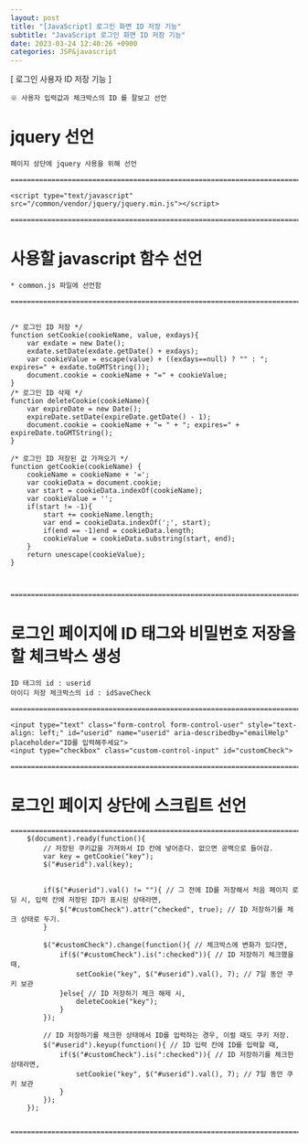 ```yaml
---
layout: post
title: "[JavaScript] 로그인 화면 ID 저장 기능"
subtitle: "JavaScript 로그인 화면 ID 저장 기능"
date: 2023-03-24 12:40:26 +0900
categories: JSP&javascript
---
```

[ 로그인 사용자 ID 저장 기능 ]


	※ 사용자 입력값과 체크박스의 ID 를 잘보고 선언


# jquery 선언
	페이지 상단에 jquery 사용을 위해 선언

	=====================================================================================================================================================

	<script type="text/javascript" src="/common/vendor/jquery/jquery.min.js"></script>

	=====================================================================================================================================================


# 사용할 javascript 함수 선언

	* common.js 파일에 선언함

	=====================================================================================================================================================


	/* 로그인 ID 저장 */
	function setCookie(cookieName, value, exdays){
		var exdate = new Date();
		exdate.setDate(exdate.getDate() + exdays);
		var cookieValue = escape(value) + ((exdays==null) ? "" : "; expires=" + exdate.toGMTString());
		document.cookie = cookieName + "=" + cookieValue;
	}
	/* 로그인 ID 삭제 */
	function deleteCookie(cookieName){
		var expireDate = new Date();
		expireDate.setDate(expireDate.getDate() - 1);
		document.cookie = cookieName + "= " + "; expires=" + expireDate.toGMTString();
	}

	/* 로그인 ID 저장된 값 가져오기 */
	function getCookie(cookieName) {
		cookieName = cookieName + '=';
		var cookieData = document.cookie;
		var start = cookieData.indexOf(cookieName);
		var cookieValue = '';
		if(start != -1){
			start += cookieName.length;
			var end = cookieData.indexOf(';', start);
			if(end == -1)end = cookieData.length;
			cookieValue = cookieData.substring(start, end);
		}
		return unescape(cookieValue);
	}



	=====================================================================================================================================================



# 로그인 페이지에 ID 태그와 비밀번호 저장을 할 체크박스 생성

	ID 태그의 id : userid
	아이디 저장 체크박스의 id : idSaveCheck

	=====================================================================================================================================================

	<input type="text" class="form-control form-control-user" style="text-align: left;" id="userid" name="userid" aria-describedby="emailHelp" placeholder="ID를 입력해주세요">
	<input type="checkbox" class="custom-control-input" id="customCheck">

	=====================================================================================================================================================


# 로그인 페이지 상단에 스크립트 선언

	=====================================================================================================================================================
        $(document).ready(function(){
            // 저장된 쿠키값을 가져와서 ID 칸에 넣어준다. 없으면 공백으로 들어감.
            var key = getCookie("key");
            $("#userid").val(key);


            if($("#userid").val() != ""){ // 그 전에 ID를 저장해서 처음 페이지 로딩 시, 입력 칸에 저장된 ID가 표시된 상태라면,
                $("#customCheck").attr("checked", true); // ID 저장하기를 체크 상태로 두기.
            }

            $("#customCheck").change(function(){ // 체크박스에 변화가 있다면,
                if($("#customCheck").is(":checked")){ // ID 저장하기 체크했을 때,
                    setCookie("key", $("#userid").val(), 7); // 7일 동안 쿠키 보관
                }else{ // ID 저장하기 체크 해제 시,
                    deleteCookie("key");
                }
            });

            // ID 저장하기를 체크한 상태에서 ID를 입력하는 경우, 이럴 때도 쿠키 저장.
            $("#userid").keyup(function(){ // ID 입력 칸에 ID를 입력할 때,
                if($("#customCheck").is(":checked")){ // ID 저장하기를 체크한 상태라면,
                    setCookie("key", $("#userid").val(), 7); // 7일 동안 쿠키 보관
                }
            });
        });


	=====================================================================================================================================================                                                                                                                                                                                                                                                                                                                                                                                                                                                                                                                                                                                                                                                                                                                                                                                                                                                                                                                                                                                                                                                                                                                                                                                                                                                                                                                                                                                                                                                                                                                                                                                                                                                                                                                                                                                                                                                                                                                                                                                                                                                                                                                                                                                                                                                                                                                                                                                                                                                                                                                                                                                                                                                                                                                                                                                                                                                                                                                                                                                                                                                                                                                                                                                                                                                                                                                                                                                                                                                                                                                                                                                                                                                                                                                                                                                                                                                                                                                                                                                                                                                                                                                                                                                      

